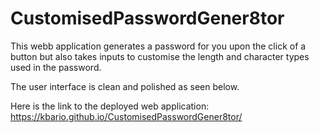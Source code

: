 # CustomisedPasswordGener8tor
This webb application generates a password for you upon the click of a button but also takes inputs to customise the length and character types used in the password.

The user interface is clean and polished as seen below.



Here is the link to the deployed web application: https://kbario.github.io/CustomisedPasswordGener8tor/
